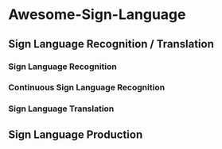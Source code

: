 # Awesome-Sign-Language

## Sign Language Recognition / Translation

### Sign Language Recognition

### Continuous Sign Language Recognition

### Sign Language Translation

## Sign Language Production
